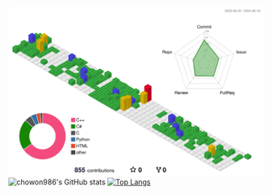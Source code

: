 ![](./profile-3d-contrib/profile-gitblock.svg)
![chowon986's GitHub stats](https://github-readme-stats.vercel.app/api?username=chowon986&show_icons=true&theme=transparent)
[![Top Langs](https://github-readme-stats.vercel.app/api/top-langs/?username=chowon986&layout=donut)](https://github.com/anuraghazra/github-readme-stats)
